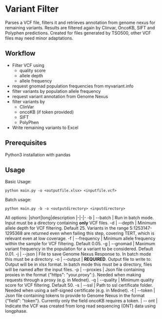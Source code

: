 # Variant Filter

Parses a VCF file, filters it and retrieves annotation from genome nexus for remaining variants. Results are filtered again by Clinvar, OncoKB, SIFT and Polyphen predictions. Created for files generated by TSO500, other VCF files may need minor adaptations.

## Workflow
- Filter VCF using
    - quality score
    - allele depth
    - allele frequency
- request gnomad population frequencies from myvariant.info
- filter variants by population allele frequency
- request variant annotation from Genome Nexus
- filter variants by 
    - ClinVar
    - oncoKB (if token provided)
    - SIFT
    - PolyPhen
- Write remaining variants to Excel


## Prerequisites

Python3 installation with pandas

## Usage
Basic Usage:
```
python main.py -o <outputfile.xlsx> <inputfile.vcf>
```

Batch usage:
```
python main.py -b -o <outputdirectory> <inputdirectory>
```

All options:
|short|long|description
|-|-|-
-b | --batch | Run in batch mode. Input must be a directory containing **only** VCF files.
-d | --depth | Minimum allele depth for VCF filtering. Default 25. Variants in the range 5:1253147-1295368 are returned even when failing this step, covering TERT, which is relevant even at low coverage.
-f | --frequency | Minimum allele frequency within the sample for VCF filtering. Default 0.05.
-g | --gnomad | Maximum variant frequency in the population for a variant to be considered. Default 0.01.
-j | --json | File to save Genome Nexus Response to. In batch mode this must be a directory.
-o | --output | **REQUIRED**. Output file to write to. Output will be in xlsx format. In batch mode this must be a directory, files will be named after the input files.
-p | --proxies | Json file containing proxies in the format {"https": "your.proxy":<port>}. Needed when making requests through a proxy (e.g. in Mednet).
-q | --quality | Minimum quality score for VCF filtering. Default 50.
-s | --ssl | Path to ssl certificate folder. Needed when using a self-signed certificate (e.g. in Mednet).
-t | --token | Json file containing tokens to provide to Genome Nexus in the format {"field": "token"}. Currently only the field oncoKB requires a token. 
   | -- ont | Indicate the VCF was created from long read sequencing (ONT) data using longphase.


